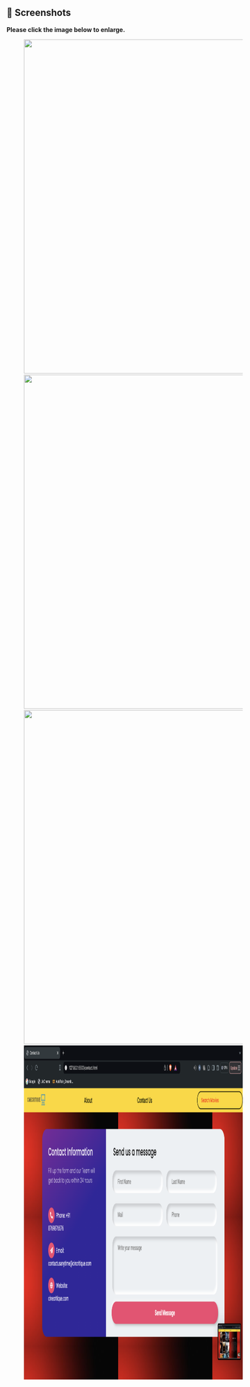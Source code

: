 
## 📸 Screenshots

**Please click the image below to enlarge.**

<img src="https://github.com/xdhruv27/CineCritique/blob/main/homepage.png" height="768" width="1024" hspace="40">
<br>
<img src="https://github.com/xdhruv27/CineCritique/blob/main/searchbar.png" height="768" width="1024" hspace="40">
<br>
<img src="https://github.com/xdhruv27/CineCritique/blob/main/aboutpage.png" height="768" width="1024" hspace="40">
<br>
<img src="https://github.com/xdhruv27/CineCritique/blob/main/contactpage.png" height="768" width="1024" hspace="40">
